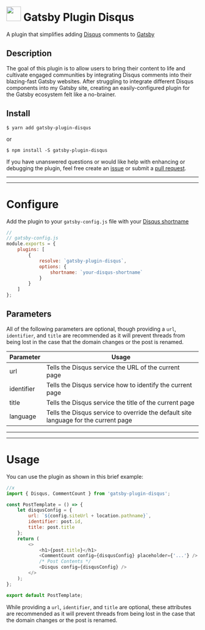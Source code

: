 # <img src="https://user-images.githubusercontent.com/16360374/60153578-90677300-9799-11e9-994a-d8f932d2efe1.png" height="38"/> Gatsby Plugin Disqus

A plugin that simplifies adding [Disqus](https://disqus.com/) comments to [Gatsby](https://www.gatsbyjs.org/)

## Description

The goal of this plugin is to allow users to bring their content to life and cultivate engaged communities by integrating Disqus comments into their blazing-fast Gatsby websites. After struggling to integrate different Disqus components into my Gatsby site, creating an easily-configured plugin for the Gatsby ecosystem felt like a no-brainer.

## Install

```console
$ yarn add gatsby-plugin-disqus
```

or

```console
$ npm install -S gatsby-plugin-disqus
```

If you have unanswered questions or would like help with enhancing or debugging the plugin, feel free create an [issue](https://github.com/tterb/gatsby-plugin-disqus/issues/new) or submit a [pull request](https://github.com/tterb/gatsby-plugin-disqus/pulls).

---

---

# Configure

Add the plugin to your `gatsby-config.js` file with your [Disqus shortname](https://help.disqus.com/installation/whats-a-shortname)

```js
//
// gatsby-config.js
module.exports = {
    plugins: [
        {
            resolve: `gatsby-plugin-disqus`,
            options: {
                shortname: `your-disqus-shortname`
            }
        }
    ]
};
```

## Parameters

All of the following parameters are optional, though providing a `url`, `identifier`, and `title` are recommended as it will prevent threads from being lost in the case that the domain changes or the post is renamed.

| Parameter  | Usage                                                                               |
| ---------- | ----------------------------------------------------------------------------------- |
| url        | Tells the Disqus service the URL of the current page                                |
| identifier | Tells the Disqus service how to identify the current page                           |
| title      | Tells the Disqus service the title of the current page                              |
| language   | Tells the Disqus service to override the default site language for the current page |

---

---

# Usage

You can use the plugin as shown in this brief example:

```js
//x
import { Disqus, CommentCount } from 'gatsby-plugin-disqus';

const PostTemplate = () => {
    let disqusConfig = {
        url: `${config.siteUrl + location.pathname}`,
        identifier: post.id,
        title: post.title
    };
    return (
        <>
            <h1>{post.title}</h1>
            <CommentCount config={disqusConfig} placeholder={'...'} />
            /* Post Contents */
            <Disqus config={disqusConfig} />
        </>
    );
};

export default PostTemplate;
```

While providing a `url`, `identifier`, and `title` are optional, these attributes are recommended as it will prevent threads from being lost in the case that the domain changes or the post is renamed.
